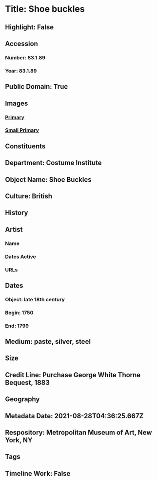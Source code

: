 # Title: Shoe buckles
## Highlight: False
## Accession
### Number: 83.1.89
### Year: 83.1.89
## Public Domain: True
## Images
### [Primary](https://images.metmuseum.org/CRDImages/ci/original/83.1.89.jpg)
### [Small Primary](https://images.metmuseum.org/CRDImages/ci/web-large/83.1.89.jpg)
## Constituents
## Department: Costume Institute
## Object Name: Shoe Buckles
## Culture: British
## History
## Artist
### Name
### Dates Active
### URLs
## Dates
### Object: late 18th century
### Begin: 1750
### End: 1799
## Medium: paste, silver, steel
## Size
## Credit Line: Purchase George White Thorne Bequest, 1883
## Geography
## Metadata Date: 2021-08-28T04:36:25.667Z
## Respository: Metropolitan Museum of Art, New York, NY
## Tags
## Timeline Work: False